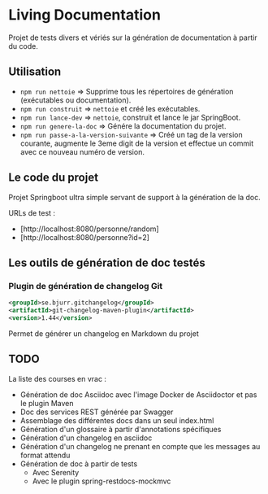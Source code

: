 # Living Documentation

Projet de tests divers et vériés sur la génération de documentation à partir du code.

## Utilisation

- `npm run nettoie` => Supprime tous les répertoires de génération (exécutables ou documentation).
- `npm run construit` => `nettoie` et créé les exécutables.
- `npm run lance-dev` => `nettoie`, construit et lance le jar SpringBoot.
- `npm run genere-la-doc` => Génére la documentation du projet.
- `npm run passe-a-la-version-suivante` => Créé un tag de la version courante, augmente le 3eme digit de la version et effectue un commit
 avec ce nouveau numéro de version.

## Le code du projet

Projet Springboot ultra simple servant de support à la génération de la doc.

URLs de test : 
- [http://localhost:8080/personne/random]
- [http://localhost:8080/personne?id=2]



## Les outils de génération de doc testés

### Plugin de génération de changelog Git

```xml
<groupId>se.bjurr.gitchangelog</groupId>
<artifactId>git-changelog-maven-plugin</artifactId>
<version>1.44</version>
```
Permet de générer un changelog en Markdown du projet

## TODO

La liste des courses en vrac :
- Génération de doc Asciidoc avec l'image Docker de Asciidoctor et pas le plugin Maven
- Doc des services REST générée par Swagger
- Assemblage des différentes docs dans un seul index.html
- Génération d'un glossaire à partir d'annotations spécifiques
- Génération d'un changelog en asciidoc
- Génération d'un changelog ne prenant en compte que les messages au format attendu
- Génération de doc à partir de tests
  - Avec Serenity
  - Avec le plugin spring-restdocs-mockmvc

